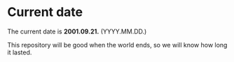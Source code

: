 # Current date

The current date is **2001.09.21.** (YYYY.MM.DD.)

This repository will be good when the world ends, so we will know how long it lasted.